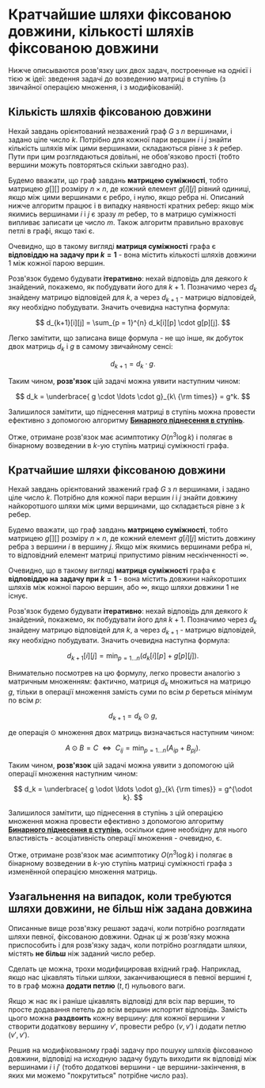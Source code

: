 # Кратчайшие шляхи фіксованою довжини, кількості шляхів фіксованою довжини

Нижче описываются розв'язку цих двох задач, построенные на однієї і тією ж ідеї: зведення задачі до возведению матриці в ступінь (з звичайної операцією множення, і з модифікованій).

## Кількість шляхів фіксованою довжини

Нехай завдань орієнтований незважений граф $G$ з $n$ вершинами, і задано ціле число $k$. Потрібно для кожної пари вершин $i$ і $j$ знайти кількість шляхів між цими вершинами, складаються рівне з $k$ ребер. Пути при цим розглядаються довільні, не обов'язково прості (тобто вершини можуть повторяться скільки завгодно раз).

Будемо вважати, що граф завдань **матрицею суміжності**, тобто матрицею $g[][]$ розміру $n \times n$, де кожний елемент $g[i][j]$ рівний одиниці, якщо між цими вершинами є ребро, і нулю, якщо ребра ні. Описаний нижче алгоритм працює і в випадку наявності кратних ребер: якщо між якимись вершинами $i$ і $j$ є зразу $m$ ребер, то в матрицю суміжності випливає записати це число $m$. Також алгоритм правильно враховує петлі в графі, якщо такі є.

Очевидно, що в такому вигляді **матриця суміжності** графа є **відповіддю на задачу при $k=1$** - вона містить кількості шляхів довжини $1$ між кожної парою вершин.

Розв'язок будемо будувати **ітеративно**: нехай відповідь для деякого $k$ знайдений, покажемо, як побудувати його для $k+1$. Позначимо через $d_k$ знайдену матрицю відповідей для $k$, а через $d_{k+1}$ - матрицю відповідей, яку необхідно побудувати. Значить очевидна наступна формула:

$$
d_{k+1}[i][j] = \sum_{p = 1}^{n} d_k[i][p] \cdot g[p][j].
$$

Легко замітити, що записана вище формула - не що інше, як добуток двох матриць $d_k$ і $g$ в самому звичайному сенсі:

$$
d_{k+1} = d_k \cdot g.
$$

Таким чином, **розв'язок** цій задачі можна уявити наступним чином:

$$
d_k = \underbrace{ g \cdot \ldots \cdot g}_{k\ {\rm times}} = g^k.
$$

Залишилося замітити, що піднесення матриці в ступінь можна провести ефективно з допомогою алгоритму [**Бинарного піднесення в ступінь**](binary_pow).

Отже, отримане розв'язок має асимптотику $O(n^3 \log k)$ і полягає в бінарному возведении в $k$-ую ступінь матриці суміжності графа.

## Кратчайшие шляхи фіксованою довжини

Нехай завдань орієнтований зважений граф $G$ з $n$ вершинами, і задано ціле число $k$. Потрібно для кожної пари вершин $i$ і $j$ знайти довжину найкоротшого шляхи між цими вершинами, що складається рівне з $k$ ребер.

Будемо вважати, що граф завдань **матрицею суміжності**, тобто матрицею $g[][]$ розміру $n \times n$, де кожний елемент $g[i][j]$ містить довжину ребра з вершини $i$ в вершину $j$. Якщо між якимись вершинами ребра ні, то відповідний елемент матриці припустимо рівним нескінченності $\infty$.

Очевидно, що в такому вигляді **матриця суміжності** графа є **відповіддю на задачу при $k=1$** - вона містить довжини найкоротших шляхів між кожної парою вершин, або $\infty$, якщо шляхи довжини $1$ не існує.

Розв'язок будемо будувати **ітеративно**: нехай відповідь для деякого $k$ знайдений, покажемо, як побудувати його для $k+1$. Позначимо через $d_k$ знайдену матрицю відповідей для $k$, а через $d_{k+1}$ - матрицю відповідей, яку необхідно побудувати. Значить очевидна наступна формула:

$$
d_{k+1}[i][j] = \min_{p = 1 \ldots n} ( d_k[i][p] + g[p][j] ).
$$

Внимательно посмотрев на цю формулу, легко провести аналогію з матричным множенням: фактично, матриця $d_k$ множиться на матрицю $g$, тільки в операції множення замість суми по всім $p$ береться мінімум по всім $p$:

$$
d_{k+1} = d_k \odot g,
$$

де операція $\odot$ множення двох матриць визначається наступним чином:

$$
A \odot B = C \ \ \Longleftrightarrow\ \  C_{ij} = \min_{p=1 \ldots n} (A_{ip} + B_{pj}).
$$

Таким чином, **розв'язок** цій задачі можна уявити з допомогою цій операції множення наступним чином:

$$
d_k = \underbrace{ g \odot \ldots \odot g}_{k\ {\rm times}} = g^{\odot k}.
$$

Залишилося замітити, що піднесення в ступінь з цій операцією множення можна провести ефективно з допомогою алгоритму [**Бинарного піднесення в ступінь**](binary_pow), оскільки єдине необхідну для нього властивість - асоціативність операції множення - очевидно, є.

Отже, отримане розв'язок має асимптотику $O(n^3 \log k)$ і полягає в бінарному возведении в $k$-ую ступінь матриці суміжності графа з изменённой операцією множення матриць.

## Узагальнення на випадок, коли требуются шляхи довжини, не більш ніж задана довжина

Описанные вище розв'язку решают задачі, коли потрібно розглядати шляхи певної, фіксованою довжини. Однак ці ж розв'язку можна приспособить і для розв'язку задач, коли потрібно розглядати шляхи, містять **не більш** ніж заданий число ребер.

Сделать це можна, трохи модифицировав вхідний граф. Наприклад, якщо нас цікавлять тільки шляхи, заканчивающиеся в певної вершині $t$, то в граф можна **додати петлю** $(t,t)$ нульового ваги.

Якщо ж нас як і раніше цікавлять відповіді для всіх пар вершин, то просте додавання петель до всім вершин испортит відповідь. Замість цього можна **раздвоить** кожну вершину: для кожної вершини $v$ створити додаткову вершину $v'$, провести ребро $(v,v')$ і додати петлю $(v',v')$.

Решив на модифікованому графі задачу про пошуку шляхів фіксованою довжини, відповіді на исходную задачу будуть виходити як відповіді між вершинами $i$ і $j'$ (тобто додаткові вершини - це вершини-закінчення, в яких ми можемо "покрутиться" потрібне число раз).
